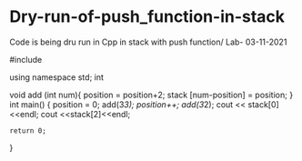 # Dry-run-of-push_function-in-stack
Code is being dru run in Cpp in stack with push function/ Lab- 03-11-2021

#include <iostream>

using namespace std;
int 

void add (int num){
    position = position+2;
    stack [num-position] = position;
}
int main()
{
    position = 0;
    add(3*3);
    position++;
    add(3*2);
    cout << stack[0]<<endl;
    cout <<stack[2]<<endl;
    
    return 0;
}
